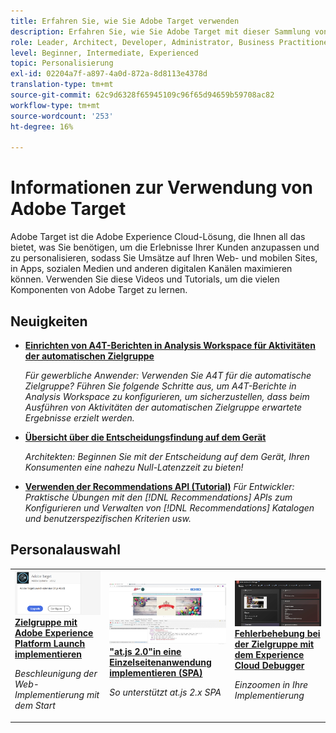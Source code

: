 ```yaml
---
title: Erfahren Sie, wie Sie Adobe Target verwenden
description: Erfahren Sie, wie Sie Adobe Target mit dieser Sammlung von Übungen und Videos zu allen Komponenten des Programms einsetzen. Nutzen Sie die Macht von Adobe Target effektiv.
role: Leader, Architect, Developer, Administrator, Business Practitioner
level: Beginner, Intermediate, Experienced
topic: Personalisierung
exl-id: 02204a7f-a897-4a0d-872a-8d8113e4378d
translation-type: tm+mt
source-git-commit: 62c9d6328f65945109c96f65d94659b59708ac82
workflow-type: tm+mt
source-wordcount: '253'
ht-degree: 16%

---
```


# Informationen zur Verwendung von Adobe Target

Adobe Target ist die Adobe Experience Cloud-Lösung, die Ihnen all das bietet, was Sie benötigen, um die Erlebnisse Ihrer Kunden anzupassen und zu personalisieren, sodass Sie Umsätze auf Ihren Web- und mobilen Sites, in Apps, sozialen Medien und anderen digitalen Kanälen maximieren können. Verwenden Sie diese Videos und Tutorials, um die vielen Komponenten von Adobe Target zu lernen.

## Neuigkeiten

* **[Einrichten von A4T-Berichten in Analysis Workspace für Aktivitäten der automatischen Zielgruppe](integrations/set-up-a4t-reports-in-analysis-workspace-for-auto-target-activities.md)**

   *Für gewerbliche Anwender: Verwenden Sie A4T für die automatische Zielgruppe? Führen Sie folgende Schritte aus, um A4T-Berichte in Analysis Workspace zu konfigurieren, um sicherzustellen, dass beim Ausführen von Aktivitäten der automatischen Zielgruppe erwartete Ergebnisse erzielt werden.*
* **[Übersicht über die Entscheidungsfindung auf dem Gerät](implementation/on-device-decisioning-overview.md)**

   *Architekten: Beginnen Sie mit der Entscheidung auf dem Gerät, Ihren Konsumenten eine nahezu Null-Latenzzeit zu bieten!*
* **[Verwenden der Recommendations API (Tutorial)](recommendations-api-tutorial/recs-api-overview.md)**
   *Für Entwickler: Praktische Übungen mit den  [!DNL Recommendations] APIs zum Konfigurieren und Verwalten von  [!DNL Recommendations] Katalogen und benutzerspezifischen Kriterien usw.*

<!--* **[Implement Adobe Target with Adobe Mobile Services SDK v4 for Android (Tutorial)](mobile-v4/overview.md)**
    *For developers who are already using Adobe Mobile Services SDK v4: learn how to start personalizing app experiences with Adobe Target. These steps are provided as legacy user support.*<!-- Concepts learned here are also applicable to Adobe Experience Platform Mobile SDK (v5).-->

<!--* **[Use Recommendations Offers (Video)](recommendations/use-recommendations-offers.md)**
    *For all Target Users: Learn how to use product recommendations in A/B and Experience Targeting Activities.*-->

<!--
* **[Create a Recommendations Activity (Video)](recommendations/create-a-recommendations-activity.md)**
    <br>
    *Recommend products to your customers at scale with this Premium feature.* -->

## Personalauswahl

<table>
<tr>
  <td>
    <a href="https://docs.adobe.com/content/help/en/experience-cloud/implementing-in-websites-with-launch/implement-solutions/target.html">
      <img alt="Zielgruppe mit Adobe Experience Platform Launch implementieren" src="assets/launch_referencearchitectureguides.png" />
    </a>
    <div>
      <a href="https://docs.adobe.com/content/help/en/experience-cloud/implementing-in-websites-with-launch/implement-solutions/target.html">
    <strong>Zielgruppe mit Adobe Experience Platform Launch implementieren</strong>
    </a>
    </div>
    <p>
    <em>Beschleunigung der Web-Implementierung mit dem Start</em>
    <p>
  </td>
  <td>
    <a href="implementation/implement-atjs-20-in-a-single-page-application.md">
      <img alt=""at.js 2.0"in eine Einzelseitenanwendung implementieren (SPA)" src="assets/implementing_adobetargetsatjs20inasinglepageapplicationspa.png" />
    </a>
    <div>
      <a href="implementation/implement-atjs-20-in-a-single-page-application.md">
    <strong>"at.js 2.0"in eine Einzelseitenanwendung implementieren (SPA)</strong>
    </a>
    </div>
    <p>
    <em>So unterstützt at.js 2.x SPA</em>
    <p>
  </td>
  <td>
    <a href="troubleshooting/troubleshoot-with-the-experience-cloud-debugger.md">
      <img alt="Fehlerbehebung bei der Zielgruppe mit dem Experience Cloud Debugger" src="assets/using_the_experienceclouddebuggerwithadobetarget.png" />
    </a>
    <div>
      <a href="troubleshooting/troubleshoot-with-the-experience-cloud-debugger.md">
    <strong>Fehlerbehebung bei der Zielgruppe mit dem Experience Cloud Debugger</strong>
    </a>
    </div>
    <p>
    <em>Einzoomen in Ihre Implementierung</em>
    <p>
  </td>
</tr>
</table>
